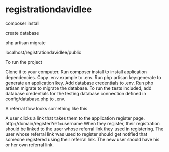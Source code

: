 # registrationdavidlee
 
composer install

create database 

php artisan migrate

localhost/registrationdavidlee/public

To run the project

Clone it to your computer.
Run composer install to install application dependencies.
Copy .env.example to .env.
Run php artisan key:generate to generate an application key.
Add database credentials to .env.
Run php artisan migrate to migrate the database.
To run the tests included, add database credentials for the testing database connection defined in config/database.php to .env.

A referral flow looks something like this

A user clicks a link that takes them to the application register page. http://domain/register?ref=username
When they register, their registration should be linked to the user whose referral link they used in registering.
The user whose referral link was used to register should get notified that someone registered using their referral link.
The new user should have his or her own referral link.